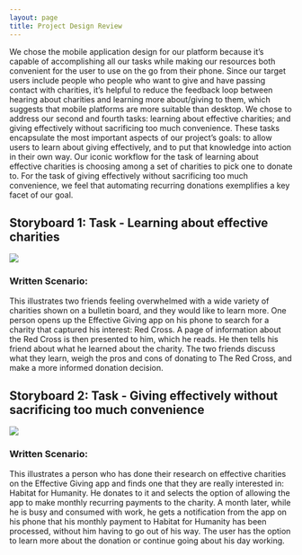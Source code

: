 ```yaml
---
layout: page
title: Project Design Review
---
```


We chose the mobile application design for our platform because it’s capable of accomplishing all our tasks while making our resources both convenient for the user to use on the go from their phone. Since our target users include people who people who want to give and have passing contact with charities, it’s helpful to reduce the feedback loop between hearing about charities and learning more about/giving to them, which suggests that mobile platforms are more suitable than desktop. We chose to address our second and fourth tasks: learning about effective charities; and giving effectively without sacrificing too much convenience. These tasks encapsulate the most important aspects of our project’s goals: to allow users to learn about giving effectively, and to put that knowledge into action in their own way. Our iconic workflow for the task of learning about effective charities is choosing among a set of charities to pick one to donate to. For the task of giving effectively without sacrificing too much convenience, we feel that automating recurring donations exemplifies a key facet of our goal.


## Storyboard 1: Task - Learning about effective charities

![](../sb2.png)

### Written Scenario:
This illustrates two friends feeling overwhelmed with a wide variety of charities shown on a bulletin board, and they would like to learn more. One person opens up the Effective Giving app on his phone to search for a charity that captured his interest: Red Cross. A page of information about the Red Cross is then presented to him, which he reads. He then tells his friend about what he learned about the charity. The two friends discuss what they learn, weigh the pros and cons of donating to The Red Cross, and make a more informed donation decision.


## Storyboard 2: Task - Giving effectively without sacrificing too much convenience

![](../sb1.png)

### Written Scenario:
This illustrates a person who has done their research on effective charities on the Effective Giving app and finds one that they are really interested in: Habitat for Humanity. He donates to it and selects the option of allowing the app to make monthly recurring payments to the charity. A month later, while he is busy and consumed with work, he gets a notification from the app on his phone that his monthly payment to Habitat for Humanity has been processed, without him having to go out of his way. The user has the option to learn more about the donation or continue going about his day working.


